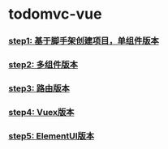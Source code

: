 # todomvc-vue

### [step1: 基于脚手架创建项目，单组件版本](https://github.com/tonyfree/todomvc-vue/tree/step1)

### [step2: 多组件版本](https://github.com/tonyfree/todomvc-vue/tree/step2)

### [step3: 路由版本](https://github.com/tonyfree/todomvc-vue/tree/step3)

### [step4: Vuex版本](https://github.com/tonyfree/todomvc-vue/tree/step4)

### [step5: ElementUI版本](https://github.com/tonyfree/todomvc-vue/tree/step5)